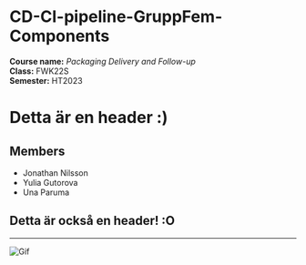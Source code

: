 # CD-CI-pipeline-GruppFem-Components

**Course name:** *Packaging Delivery and Follow-up*<br>
**Class:**  FWK22S<br>
**Semester:**  HT2023<br>

# Detta är en header :)
## Members
* Jonathan Nilsson 
* Yulia Gutorova 
* Una Paruma 

## Detta är också en header! :O
---
![Gif](https://user-images.githubusercontent.com/74038190/235224431-e8c8c12e-6826-47f1-89fb-2ddad83b3abf.gif)
